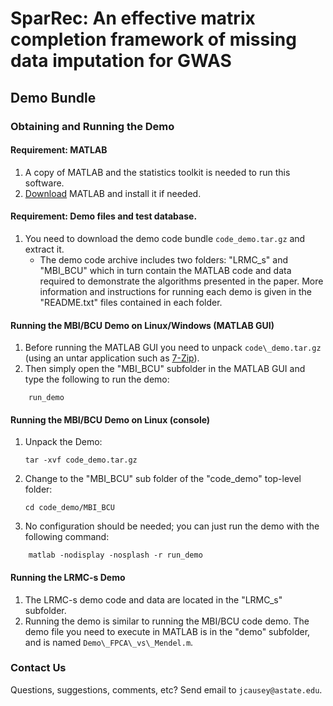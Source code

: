 # SparRec: An effective matrix completion framework of missing data imputation for GWAS

## Demo Bundle

### Obtaining and Running the Demo

#### Requirement: MATLAB

1.  A copy of MATLAB and the statistics toolkit is needed to run this software.
2.  [Download](http://www.mathworks.com/products/matlab/) MATLAB and install it if needed.

#### Requirement: Demo files and test database.

1.  You need to download the demo code bundle `code_demo.tar.gz` and extract it.
    -   The demo code archive includes two folders: "LRMC\_s" and "MBI\_BCU" which in turn contain the MATLAB code and data required to demonstrate the algorithms presented in the paper. More information and instructions for running each demo is given in the "README.txt" files contained in each folder.

#### Running the MBI/BCU Demo on Linux/Windows (MATLAB GUI)

1.  Before running the MATLAB GUI you need to unpack `code\_demo.tar.gz` (using an untar application such as [7-Zip](http://www.7-zip.org/)).
2.  Then simply open the "MBI_BCU" subfolder in the MATLAB GUI and type the following to run the demo:

```
    run_demo
```

#### Running the MBI/BCU Demo on Linux (console)

1.  Unpack the Demo:

        tar -xvf code_demo.tar.gz

2.  Change to the "MBI_BCU" sub folder of the "code_demo" top-level folder:

        cd code_demo/MBI_BCU

3.  No configuration should be needed; you can just run the demo with the following command:

```
    matlab -nodisplay -nosplash -r run_demo 
```

#### Running the LRMC-s Demo

1.  The LRMC-s demo code and data are located in the "LRMC\_s" subfolder.
2.  Running the demo is similar to running the MBI/BCU code demo. The demo file you need to execute in MATLAB is in the "demo" subfolder, and is named `Demo\_FPCA\_vs\_Mendel.m`.

### Contact Us

Questions, suggestions, comments, etc? Send email to `jcausey@astate.edu`.

